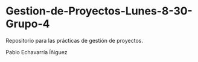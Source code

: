 # Gestion-de-Proyectos-Lunes-8-30-Grupo-4
Repositorio para las prácticas de gestión de proyectos.


Pablo Echavarría Íñiguez
